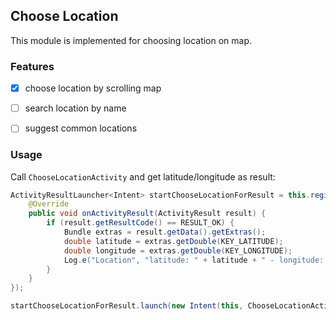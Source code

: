 ## **Choose Location**

This module is implemented for choosing location on map.

### Features

- [x] choose location by scrolling map

- [ ] search location by name
- [ ] suggest common locations

### Usage
Call `ChooseLocationActivity` and get latitude/longitude as result:

```java
ActivityResultLauncher<Intent> startChooseLocationForResult = this.registerForActivityResult(new ActivityResultContracts.StartActivityForResult(), new ActivityResultCallback<ActivityResult>() {
    @Override
    public void onActivityResult(ActivityResult result) {
        if (result.getResultCode() == RESULT_OK) {
            Bundle extras = result.getData().getExtras();
            double latitude = extras.getDouble(KEY_LATITUDE);
            double longitude = extras.getDouble(KEY_LONGITUDE);
            Log.e("Location", "latitude: " + latitude + " - longitude: " + longitude);
        }
    }
});

startChooseLocationForResult.launch(new Intent(this, ChooseLocationActivity.class));
```

